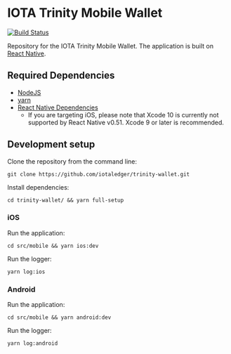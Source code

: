# IOTA Trinity Mobile Wallet

[![Build Status](https://app.bitrise.io/app/e1c71066b5c75521/status.svg?token=NytmjW1aEHEu-1kNaMRuiQ&branch=develop)](https://app.bitrise.io/app/e1c71066b5c75521)


Repository for the IOTA Trinity Mobile Wallet. The application is built on [React Native](https://facebook.github.io/react-native/).

## Required Dependencies

- [NodeJS](https://nodejs.org/en/)
- [yarn](https://yarnpkg.com/lang/en/)
- [React Native Dependencies](https://facebook.github.io/react-native/docs/getting-started.html#installing-dependencies-2)
    - If you are targeting iOS, please note that Xcode 10 is currently not supported by React Native v0.51. Xcode 9 or later is recommended.

## Development setup

Clone the repository from the command line:

```
git clone https://github.com/iotaledger/trinity-wallet.git
```

Install dependencies:

```
cd trinity-wallet/ && yarn full-setup
```

### iOS

Run the application:

```
cd src/mobile && yarn ios:dev
```

Run the logger:

```
yarn log:ios
```

### Android

Run the application:

```
cd src/mobile && yarn android:dev
```

Run the logger:

```
yarn log:android
```
